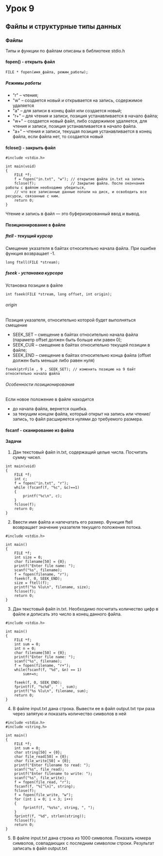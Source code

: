 # Урок 9

## Файлы и структурные типы данных

### Файлы

Типы и функции по файлам описаны в библиотеке stdio.h

#### fopen() - открыть файл

```
FILE * fopen(имя_файла, режим_работы);
```

##### Режимы работы

- "r" – чтения;
- "w" – создается новый и открывается на запись, содержимое удаляется
- "a" – для записи в конец файл или создается новый;
- "r+" – для чтения и записи, позиция устанавливается в начало файла;
- "w+" – создается новый файл, либо содержимое удаляется, для чтения и записи, позиция устанавливается в начало файла.
- "а+" – чтения и записи, текущая позиция устанавливается в конец файла, если файла нет, то создается новый

#### fclose() - закрыть файл

```
#include <stdio.h>

int main(void)
{
    FILE *f;
    f = fopen("in.txt", "w"); // открытие файла in.txt на запись
    fclose(f);                // Закрытие файла. После окончания работы с файлом необходимо убедиться,
    // что все записанные данные попали на диск, и освободить все ресурсы, связанные с ним.
    return 0;
}
```

Чтение и запись в файл — это буферизированный ввод и вывод.

#### Позиционирование в файле

##### ftell - текущий курсор

Cмещение указателя в байтах относительно начала файла. При ошибке функция возвращает -1.

```
long ftell(FILE *stream);
```

##### fseek - установка курсора

Установка позиции в файле

```
int fseek(FILE *stream, long offset, int origin);
```

###### origin
Позиция указателя, относительно которой будет выполняться смещение

- SEEK_SET – смещение в байтах относительно начала файла (параметр offset должен быть больше или равен 0);
- SEEK_CUR – смещение в байтах относительно текущей позиции в файле;
- SEEK_END – смещение в байтах относительно конца файла (offset должен быть меньше либо равен нуля)

```
fseek(ptrFile , 9 , SEEK_SET); // изменить позицию на 9 байт относительно начала файла
```

###### Особенности позиционирования

Если новое положение в файле находится 
- до начала файла, вернется ошибка.
- за текущим концом файла, который открыт на запись или чтение/запись, то файл расширяется нулями до требуемого размера.


#### fscanf - сканирование из файла

#### Задачи

1. Дан текстовый файл in.txt, содержащий целые числа. Посчитать сумму чисел.

```
int main(void)
{
    FILE *f;
    int c;
    f = fopen("in.txt", "r");
    while (fscanf(f, "%c", &c)==1)
    {
        printf("%c\n", c);
    }
    fclose(f);
    return 0;
}
```

2. Ввести имя файла и напечатать его размер. Функция ftell возвращает значение указателя текущего положения потока.

```
#include <stdio.h>

int main()
{
    FILE *f;
    int size = 0;
    char filename[50] = {0};
    printf("Enter file name: ");
    scanf("%s", filename);
    f = fopen(filename, "r");
    fseek(f, 0, SEEK_END);
    size = ftell(f);
    printf("%s %lu\n", filename, size);
    fclose(f);
    return 0;
}
```

3. Дан текстовый файл in.txt. Необходимо посчитать количество цифр в файле и дописать это число в конец данного файла.

```
#include <stdio.h>

int main()
{
    FILE *f;
    int sum = 0;
    int n = 0;
    char filename[50] = {0};
    printf("Enter file name: ");
    scanf("%s", filename);
    f = fopen(filename, "r+");
    while(fscanf(f, "%d", &n) == 1)
        sum+=n;
    
    fseek(f, 0, SEEK_END);
    fprintf(f, "%c%d", ' ', sum);
    printf("%s %lu\n", filename, sum);
    return 0;
}
```

4. В файле input.txt дана строка. Вывести ее в файл output.txt три раза через запятую и
показать количество символов в ней

```
#include <stdio.h>
#include <string.h>

int main()
{
    FILE *f;
    int sum = 0;
    char string[50] = {0};
    char file_read[50] = {0};
    char file_write[50] = {0};
    printf("Enter filename to read: ");
    scanf("%s", file_read);
    printf("Enter filename to write: ");
    scanf("%s", file_write);
    f = fopen(file_read, "r");
    fscanf(f, "%[^\n]", string);
    fclose(f);
    f = fopen(file_write, "w");
    for (int i = 0; i < 3; i++)
    {
        fprintf(f, "%s%s", string, ", ");
    }
    fprintf(f, "%d", strlen(string));
    fclose(f);
    return 0;
}
```

5. В файле input.txt дана строка из 1000 символов. Показать номера символов, совпадающих с последним символом строки. Результат записать в файл output.txt